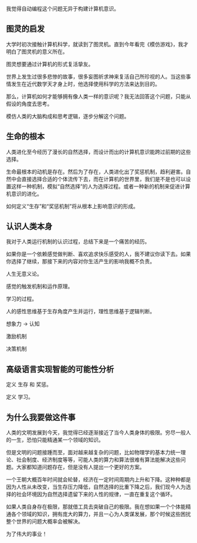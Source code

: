 我觉得自动编程这个问题无异于构建计算机意识。
## 图灵的启发
大学时初次接触计算机科学，就读到了图灵机。直到今年看完《模仿游戏》，我才明白了图灵机的意义所在。

图灵想要通过计算机的形式复活挚友。

世界上发生过很多悲惨的故事，很多妄图祈求神来复活自己所珍视的人。当这些事情发生在近代数学天才身上时，他选择使用科学的方法来达到目的。

那么，计算机如何才能够拥有像人类一样的意识呢？我无法回答这个问题，只能从假设的角度去思考。

模仿人类的大脑构成和思考逻辑，逐步分解这个问题。

## 生命的根本

人类进化至今经历了漫长的自然选择，而设计而出的计算机意识能跨过前期的这些选择。

生命最根本的动机是存在。然后为了存在，人类进化出了奖惩机制，趋利避害。自然中会直接选择合适的个体流传下去，而在计算机的世界里，我们是不是也可以设置这样一种机制，模拟“自然选择”的人为选择过程。或者一种新的机制来促进计算机意识的进化。

如何定义“生存”和“奖惩机制”将从根本上影响意识的形成。
## 认识人类本身

我对于人类运行机制的认识过程，总结下来是一个痛苦的经历。

如果你是一个依赖感觉做判断、喜欢追求快乐感受的人，我不建议你读下去。如果你选择了继续，那接下来的内容对你生活产生的影响我概不负责。

人生无意义论。

感觉的触发机制和运作原理。

学习的过程。

人的感性思维基于生存角度产生并运行，理性思维基于逻辑判断。

想象力 -> 认知

激励机制

决策机制

## 高级语言实现智能的可能性分析

定义 生存 和 奖惩。

定义 学习。

## 为什么我要做这件事
人类的文明发展到今天，我觉得已经逐渐接近了当今人类身体的极限。穷尽一般人的一生，恐怕只能精通某一个领域的知识。

但是文明的问题接踵而至，面对越来越复杂的问题，比如物理学的基本力统一理论、社会制度、经济制度等等，可能人类的算力和算法很难有算法能解决这些问题。大家都知道问题存在，但是没有人提出一个更好的方案。

一个王朝大概百年时间就会轮替，经济在一定时间周期内上升和下降。这种种都是因为人性从未改变，当生存压力降低，自然选择的比重下降之后，我们现今人为选择的社会环境因为自然选择遗留下来的人性的规律，一直在重复这个循环。

如果人类自身存在极限，那就借工具去突破自己的极限。我在想如果一个个体能精通各个领域的知识，拥有庞大的算力，并且一心为人类谋发展，那个时候这些困扰整个世界的问题大概率会被解决。

为了伟大的事业！